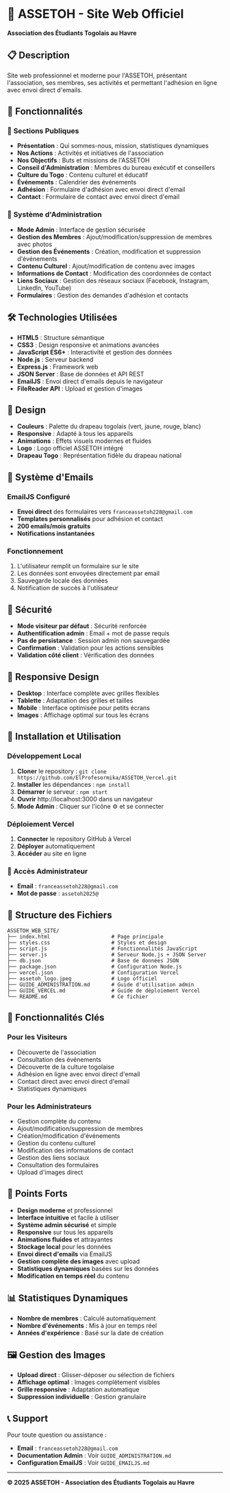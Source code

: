 # 🌟 ASSETOH - Site Web Officiel

**Association des Étudiants Togolais au Havre**

## 📋 Description

Site web professionnel et moderne pour l'ASSETOH, présentant l'association, ses membres, ses activités et permettant l'adhésion en ligne avec envoi direct d'emails.

## 🚀 Fonctionnalités

### 👥 **Sections Publiques**
- **Présentation** : Qui sommes-nous, mission, statistiques dynamiques
- **Nos Actions** : Activités et initiatives de l'association
- **Nos Objectifs** : Buts et missions de l'ASSETOH
- **Conseil d'Administration** : Membres du bureau exécutif et conseillers
- **Culture du Togo** : Contenu culturel et éducatif
- **Événements** : Calendrier des événements
- **Adhésion** : Formulaire d'adhésion avec envoi direct d'email
- **Contact** : Formulaire de contact avec envoi direct d'email

### 🔧 **Système d'Administration**
- **Mode Admin** : Interface de gestion sécurisée
- **Gestion des Membres** : Ajout/modification/suppression de membres avec photos
- **Gestion des Événements** : Création, modification et suppression d'événements
- **Contenu Culturel** : Ajout/modification de contenu avec images
- **Informations de Contact** : Modification des coordonnées de contact
- **Liens Sociaux** : Gestion des réseaux sociaux (Facebook, Instagram, LinkedIn, YouTube)
- **Formulaires** : Gestion des demandes d'adhésion et contacts

## 🛠️ Technologies Utilisées

- **HTML5** : Structure sémantique
- **CSS3** : Design responsive et animations avancées
- **JavaScript ES6+** : Interactivité et gestion des données
- **Node.js** : Serveur backend
- **Express.js** : Framework web
- **JSON Server** : Base de données et API REST
- **EmailJS** : Envoi direct d'emails depuis le navigateur
- **FileReader API** : Upload et gestion d'images

## 🎨 Design

- **Couleurs** : Palette du drapeau togolais (vert, jaune, rouge, blanc)
- **Responsive** : Adapté à tous les appareils
- **Animations** : Effets visuels modernes et fluides
- **Logo** : Logo officiel ASSETOH intégré
- **Drapeau Togo** : Représentation fidèle du drapeau national

## 📧 Système d'Emails

### **EmailJS Configuré**
- **Envoi direct** des formulaires vers `franceassetoh228@gmail.com`
- **Templates personnalisés** pour adhésion et contact
- **200 emails/mois gratuits**
- **Notifications instantanées**

### **Fonctionnement**
1. L'utilisateur remplit un formulaire sur le site
2. Les données sont envoyées directement par email
3. Sauvegarde locale des données
4. Notification de succès à l'utilisateur

## 🔐 Sécurité

- **Mode visiteur par défaut** : Sécurité renforcée
- **Authentification admin** : Email + mot de passe requis
- **Pas de persistance** : Session admin non sauvegardée
- **Confirmation** : Validation pour les actions sensibles
- **Validation côté client** : Vérification des données

## 📱 Responsive Design

- **Desktop** : Interface complète avec grilles flexibles
- **Tablette** : Adaptation des grilles et tailles
- **Mobile** : Interface optimisée pour petits écrans
- **Images** : Affichage optimal sur tous les écrans

## 🚀 Installation et Utilisation

### **Développement Local**
1. **Cloner** le repository : `git clone https://github.com/ElProfesormika/ASSETOH_Vercel.git`
2. **Installer** les dépendances : `npm install`
3. **Démarrer** le serveur : `npm start`
4. **Ouvrir** http://localhost:3000 dans un navigateur
5. **Mode Admin** : Cliquer sur l'icône ⚙️ et se connecter

### **Déploiement Vercel**
1. **Connecter** le repository GitHub à Vercel
2. **Déployer** automatiquement
3. **Accéder** au site en ligne

### 🔑 **Accès Administrateur**
- **Email** : `franceassetoh228@gmail.com`
- **Mot de passe** : `assetoh2025@`

## 📁 Structure des Fichiers

```
ASSETOH_WEB_SITE/
├── index.html                    # Page principale
├── styles.css                    # Styles et design
├── script.js                     # Fonctionnalités JavaScript
├── server.js                     # Serveur Node.js + JSON Server
├── db.json                       # Base de données JSON
├── package.json                  # Configuration Node.js
├── vercel.json                   # Configuration Vercel
├── assetoh_logo.jpeg             # Logo officiel
├── GUIDE_ADMINISTRATION.md       # Guide d'utilisation admin
├── GUIDE_VERCEL.md               # Guide de déploiement Vercel
└── README.md                     # Ce fichier
```

## 🎯 Fonctionnalités Clés

### **Pour les Visiteurs**
- Découverte de l'association
- Consultation des événements
- Découverte de la culture togolaise
- Adhésion en ligne avec envoi direct d'email
- Contact direct avec envoi direct d'email
- Statistiques dynamiques

### **Pour les Administrateurs**
- Gestion complète du contenu
- Ajout/modification/suppression de membres
- Création/modification d'événements
- Gestion du contenu culturel
- Modification des informations de contact
- Gestion des liens sociaux
- Consultation des formulaires
- Upload d'images direct

## 🌟 Points Forts

- **Design moderne** et professionnel
- **Interface intuitive** et facile à utiliser
- **Système admin sécurisé** et simple
- **Responsive** sur tous les appareils
- **Animations fluides** et attrayantes
- **Stockage local** pour les données
- **Envoi direct d'emails** via EmailJS
- **Gestion complète des images** avec upload
- **Statistiques dynamiques** basées sur les données
- **Modification en temps réel** du contenu

## 📊 Statistiques Dynamiques

- **Nombre de membres** : Calculé automatiquement
- **Nombre d'événements** : Mis à jour en temps réel
- **Années d'expérience** : Basé sur la date de création

## 🖼️ Gestion des Images

- **Upload direct** : Glisser-déposer ou sélection de fichiers
- **Affichage optimal** : Images complètement visibles
- **Grille responsive** : Adaptation automatique
- **Suppression individuelle** : Gestion granulaire

## 📞 Support

Pour toute question ou assistance :
- **Email** : `franceassetoh228@gmail.com`
- **Documentation Admin** : Voir `GUIDE_ADMINISTRATION.md`
- **Configuration EmailJS** : Voir `GUIDE_EMAILJS.md`

---

**© 2025 ASSETOH - Association des Étudiants Togolais au Havre**
